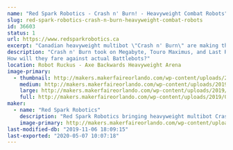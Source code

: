 ```yaml
---
name: "Red Spark Robotics - Crash n' Burn! - Heavyweight Combat Robots"
slug: red-spark-robotics-crash-n-burn-heavyweight-combat-robots
id: 36603
status: 1
url: https://www.redsparkrobotics.ca
excerpt: "Canadian heavyweight multibot \"Crash n' Burn\" are making the trip to entertain YOU!"
description: "Crash n' Burn took on Megabyte, Touro Maximus, and Last Rites at RoboGames.
How will they fare against actual Battlebots?"
location: Robot Ruckus - Axe Backwards Heavyweight Arena
image-primary:
  - thumbnail: http://makers.makerfaireorlando.com/wp-content/uploads/2019/08/CnB-YouTube-thumbnail-150x150.png
    medium: http://makers.makerfaireorlando.com/wp-content/uploads/2019/08/CnB-YouTube-thumbnail-300x169.png
    large: http://makers.makerfaireorlando.com/wp-content/uploads/2019/08/CnB-YouTube-thumbnail-1024x576.png
    full: http://makers.makerfaireorlando.com/wp-content/uploads/2019/08/CnB-YouTube-thumbnail.png
maker:
  - name: "Red Spark Robotics"
    description: "Red Spark Robotics bringing heavyweight multibot Crash n’ Burn to entertain the audience at Robot Ruckus!"
    image-primary: http://makers.makerfaireorlando.com/wp-content/uploads/2019/08/Red-Spark-Robotics-full-color-600x454.png
last-modified-db: "2019-11-06 18:09:15"
last-exported: "2020-05-07 10:07:18"
---
```

